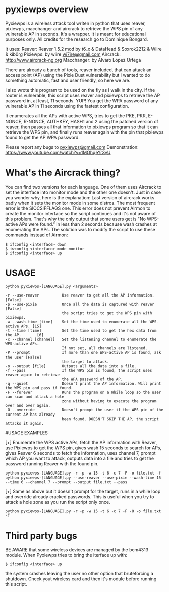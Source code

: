 # pyxiewps overview

Pyxiewps is a wireless attack tool writen in python that uses reaver, pixiewps, macchanger and aircrack to retrieve the WPS pin of any vulnerable AP in seconds.
It's a wrapper.
It is meant for educational purposes only. All credits for the research go to Dominique Bongard.

It uses:
  Reaver: Reaver 1.5.2 mod by t6_x & DataHead & Soxrok2212 & Wiire & kib0rg
  Pixiewps: by wiire <wi7ire@gmail.com>
  Aircrack: http://www.aircrack-ng.org
  Macchanger: by Alvaro Lopez Ortega

There are already a bunch of tools, reaver included, that can attack an access point (AP) using the Pixie Dust vulnerability but I wanted to do something automatic, fast and user friendly, so here we are.

I also wrote this program to be used on the fly as I walk in the city. If the router is vulnerable, this script uses reaver and pixiewps to retrieve the AP password in, at least, 11 seconds. YUP! You get the WPA password of any vulnerable AP in 11 seconds using the fastest configuration.

It enumerates all the APs with active WPS, tries to get the PKE, PKR, E-NONCE, R-NONCE, AUTHKEY, HASH1 and 2 using the patched version of reaver, then passes all that information to pixiewps program so that it can retrieve the WPS pin, and finally runs reaver again with the pin that pixiewps found to get the AP WPA password.

Please report any bugs to pyxiewps@gmail.com
Demonstration: https://www.youtube.com/watch?v=1MOhqeYr3yU

# What's the Aircrack thing?

You can find two versions for each language. One of them uses Aircrack to set the interface into monitor mode and the other one doesn't. Just in case you wonder why, here is the explanation: Last version of aircrack works badly when it sets the monitor mode in some distros. The most frequent error is the SIOCSIFFLAGS one. This error does not prevent Airmon to create the monitor interface so the script continues and it's not aware of this problem. That's why the only output that some users get is "No WPS-active APs were found." in less than 2 seconds because wash crashes at enumerating the APs.
The solution was to modify the script to use these commands instead of Airmon:
	
	$ ifconfig <interface> down
	$ iwconfig <interface> mode monitor
	$ ifconfig <interface> up

# USAGE
  	python pyxiewps-[LANGUAGE].py <arguments>
  	
	-r --use-reaver          Use reaver to get all the AP information.              [False]
	-p --use-pixie           Once all the data is captured with reaver              [False]
	                         the script tries to get the WPS pin with pixiewps.
	-w --wash-time [time]    Set the time used to enumerate all the WPS-active APs. [15]
	-t --time [time]         Set the time used to get the hex data from the AP.       [6]
	-c --channel [channel]   Set the listening channel to enumerate the WPS-active APs.
	                         If not set, all channels are listened.
	-P --prompt              If more than one WPS-active AP is found, ask the user [False]
	                         the target to attack.
	-o --output [file]       Outputs all the data into a file.
	-f --pass                If the WPS pin is found, the script uses reaver again to retrieve
	                         the WPA password of the AP.
	-q --quiet               Doesn't print the AP information. Will print the WPS pin and pass if found.
	-F --forever             Runs the program on a While loop so the user can scan and attack a hole
	                         zone without having to execute the program over and over again.
	-O --override            Doesn't prompt the user if the WPS pin of the current AP has already
	                         been found. DOESN'T SKIP THE AP, the script attacks it again.
	                         
#USAGE EXAMPLES

[+] Enumerate the WPS active APs, fetch the AP information with Reaver, use Pixiewps to get the WPS pin, gives wash 15 seconds to search for APs, gives Reaver 6 seconds to fetch the information, uses channel 7, prompt which AP you want to attack, outputs data into a file and tries to get the password running Reaver with the found pin.

	python pyxiewps-[LANGUAGE].py -r -p -w 15 -t 6 -c 7 -P -o file.txt -f
	python pyxiewps-[LANGUAGE].py --use-reaver --use-pixie --wash-time 15 --time 6 --channel 7 --prompt --output file.txt --pass

[+] Same as above but it doesn't prompt for the target, runs in a while loop and override already cracked passwords. This is useful when you try to attack a hole zone as you run the script only once.

	python pyxiewps-[LANGUAGE].py -r -p -w 15 -t 6 -c 7 -F -O -o file.txt -f
	
# Third party bugs 

BE AWARE that some wireless devices are managed by the bcm4313 module. When Pyxiewps tries to bring the iterface up with:
	
	$ ifconfig <interface> up
	
the system crashes leaving the user no other option that bruteforcing a shutdown.
Check yout wireless card and then it's module before running this script.
